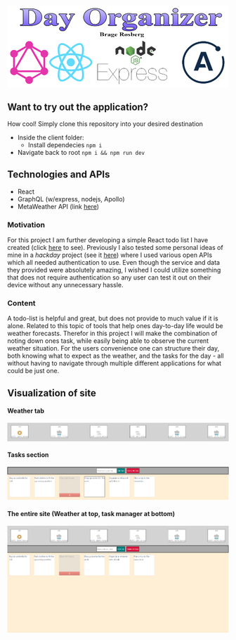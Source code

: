 ![DayOrganizer](illustrations/dayorganizer.png)

## Want to try out the application?
How cool! Simply clone this repository into your desired destination
* Inside the client folder: 
  * Install dependecies ```npm i```
* Navigate back to root ```npm i && npm run dev```

## Technologies and APIs
* React
* GraphQL (w/express, nodejs, Apollo)
* MetaWeather API (link [here](https://www.metaweather.com/api/))
 
### Motivation
For this project I am further developing a simple React todo list I have created (click [here](https://github.com/bragerosberg/ReactTodo) to see). Previously I also tested some personal ideas of mine in a *hackday* project (see it [here](https://github.com/bragerosberg/Hackday)) where I used various open APIs which all needed authentication to use. Even though the service and data they provided were absolutely amazing, I wished I could utilize something that does not require authentication so any user can test it out on their device without any unnecessary hassle. 

### Content
A todo-list is helpful and great, but does not provide to much value if it is alone. Related to this topic of tools that help ones day-to-day life would be weather forecasts. Therefor in this project I will make the combination of noting down ones task, while easily being able to observe the current weather situation. For the users convenience one can structure their day, both knowing what to expect as the weather, and the tasks for the day - all without having to navigate through multiple different applications for what could be just one. 

## Visualization of site
#### Weather tab
![DayOrganizer](illustrations/weather.png)
#### Tasks section
![DayOrganizer](illustrations/tasks.png)
#### The entire site (Weather at top, task manager at bottom)
![DayOrganizer](illustrations/screenshotOfSite.png)



